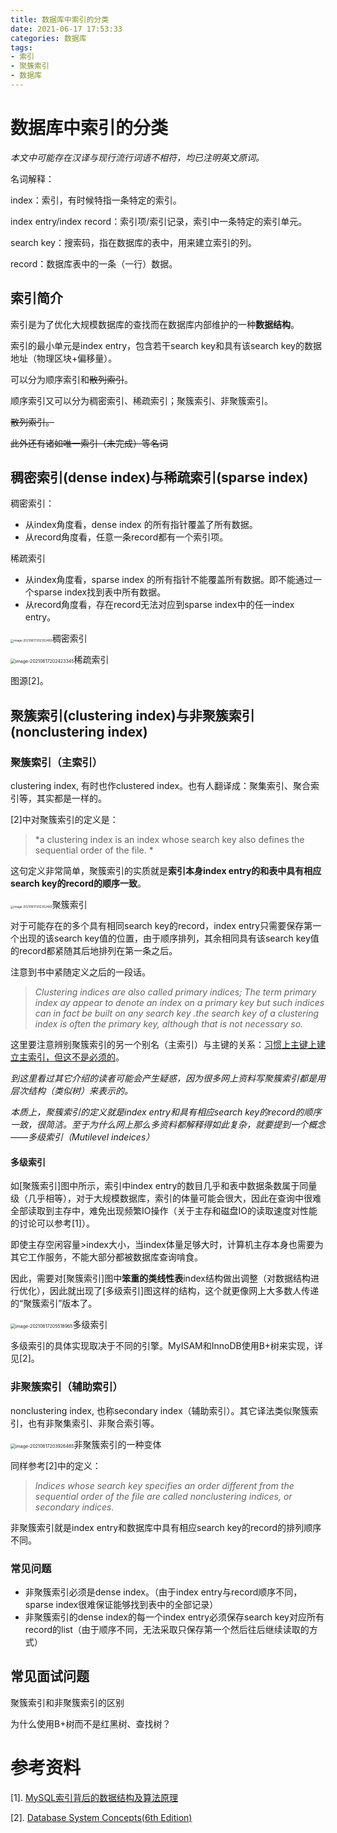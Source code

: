 ```yaml
---
title: 数据库中索引的分类
date: 2021-06-17 17:53:33
categories: 数据库
tags:
- 索引
- 聚簇索引
- 数据库
---
```


# 数据库中索引的分类
*本文中可能存在汉译与现行流行词语不相符，均已注明英文原词。*

名词解释：

index：索引，有时候特指一条特定的索引。

index entry/index record：索引项/索引记录，索引中一条特定的索引单元。

search key：搜索码，指在数据库的表中，用来建立索引的列。

record：数据库表中的一条（一行）数据。

## 索引简介

索引是为了优化大规模数据库的查找而在数据库内部维护的一种**数据结构**。

索引的最小单元是index entry，包含若干search key和具有该search key的数据地址（物理区块+偏移量）。

可以分为顺序索引和~~散列索引~~。

顺序索引又可以分为稠密索引、稀疏索引；聚簇索引、非聚簇索引。

~~散列索引。~~

~~此外还有诸如唯一索引（未完成）等名词~~

## 稠密索引(dense index)与稀疏索引(sparse index)

稠密索引：

- 从index角度看，dense index 的所有指针覆盖了所有数据。
- 从record角度看，任意一条record都有一个索引项。

稀疏索引

- 从index角度看，sparse index 的所有指针不能覆盖所有数据。即不能通过一个sparse index找到表中所有数据。
- 从record角度看，存在record无法对应到sparse index中的任一index entry。

<img src="https://gitee.com/songz7026/image-pool/raw/master/sql/clustering_index.png" alt="image-20210617202352483" style="zoom:33%;"/>稠密索引



<img src="https://gitee.com/songz7026/image-pool/raw/master/sql/sparse_index.png" alt="image-20210617202423345" style="zoom: 50%;" />稀疏索引

图源[2]。

## 聚簇索引(clustering index)与非聚簇索引(nonclustering index)

### 聚簇索引（主索引）

clustering index, 有时也作clustered index。也有人翻译成：聚集索引、聚合索引等，其实都是一样的。

[2]中对聚簇索引的定义是：

>*a clustering index is an index whose search key also defines the sequential order of the file. *

这句定义非常简单，聚簇索引的实质就是**索引本身index entry的和表中具有相应search key的record的顺序一致**。

<img src="https://gitee.com/songz7026/image-pool/raw/master/sql/clustering_index.png" alt="image-20210617202352483" style="zoom:33%;"/>聚簇索引

对于可能存在的多个具有相同search key的record，index entry只需要保存第一个出现的该search key值的位置，由于顺序排列，其余相同具有该search key值的record都紧随其后地排列在第一条之后。

注意到书中紧随定义之后的一段话。

> *Clustering indices are also called primary indices; The term primary index ay appear to denote an index on a primary key but such indices can in fact be built on any search key .the search key of a clustering index is often the primary key, although that is not necessary so.* 

这里要注意辨别聚簇索引的另一个别名（主索引）与主键的关系：<u>习惯上主键上建立主索引，但这不是必须的</u>。

*到这里看过其它介绍的读者可能会产生疑惑，因为很多网上资料写聚簇索引都是用层次结构（类似树）来表示的。*

*本质上，聚簇索引的定义就是index entry和具有相应search key的record的顺序一致，很简洁。至于为什么网上那么多资料都解释得如此复杂，就要提到一个概念——多级索引（Mutilevel indeices）*

#### 多级索引

如[聚簇索引]图中所示，索引中index entry的数目几乎和表中数据条数属于同量级（几乎相等），对于大规模数据库，索引的体量可能会很大，因此在查询中很难全部读取到主存中，难免出现频繁IO操作（关于主存和磁盘IO的读取速度对性能的讨论可以参考[1]）。

即使主存空闲容量>index大小，当index体量足够大时，计算机主存本身也需要为其它工作服务，不能大部分都被数据库查询啃食。

因此，需要对[聚簇索引]图中**笨重的类线性表**index结构做出调整（对数据结构进行优化），因此就出现了[多级索引]图这样的结构，这个就更像网上大多数人传递的“聚簇索引”版本了。

<img src="https://gitee.com/songz7026/image-pool/raw/master/sql/mutilevel_index.png" alt="image-20210617205518965" style="zoom:50%;" />多级索引

多级索引的具体实现取决于不同的引擎。MyISAM和InnoDB使用B+树来实现，详见[2]。



### 非聚簇索引（辅助索引）

nonclustering index, 也称secondary index（辅助索引）。其它译法类似聚簇索引，也有非聚集索引、非聚合索引等。



<img src="https://gitee.com/songz7026/image-pool/raw/master/sql/nonclustering_index.png" alt="image-20210617203926465" style="zoom:50%;" />非聚簇索引的一种变体

同样参考[2]中的定义：

> *Indices whose search key specifies an order different from the sequential order of the file are called nonclustering indices, or secondary indices.*

非聚簇索引就是index entry和数据库中具有相应search key的record的排列顺序不同。

### 常见问题

- 非聚簇索引必须是dense index。（由于index entry与record顺序不同，sparse index很难保证能够找到表中的全部记录）
- 非聚簇索引的dense index的每一个index entry必须保存search key对应所有record的list（由于顺序不同，无法采取只保存第一个然后往后继续读取的方式）

## 常见面试问题

聚簇索引和非聚簇索引的区别

为什么使用B+树而不是红黑树、查找树？

# 参考资料

[1]. [MySQL索引背后的数据结构及算法原理](https://blog.codinglabs.org/articles/theory-of-mysql-index.html)

[2]. [Database System Concepts(6th Edition)](https://www.db-book.com/)